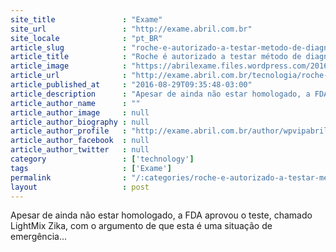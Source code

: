 ```yaml
---
site_title               : "Exame"
site_url                 : "http://exame.abril.com.br"
site_locale              : "pt_BR"
article_slug             : "roche-e-autorizado-a-testar-metodo-de-diagnostico-da-zika"
article_title            : "Roche é autorizado a testar método de diagnóstico da zika"
article_image            : "https://abrilexame.files.wordpress.com/2016/09/size_960_16_9_teste-laboratorio2.jpg?quality=70&strip=all&w=960"
article_url              : "http://exame.abril.com.br/tecnologia/roche-e-autorizado-a-testar-metodo-de-diagnostico-da-zika/"
article_published_at     : "2016-08-29T09:35:48-03:00"
article_description      : "Apesar de ainda não estar homologado, a FDA aprovou o teste, chamado LightMix Zika, com o argumento de que esta é uma situação de emergência..."
article_author_name      : ""
article_author_image     : null
article_author_biography : null
article_author_profile   : "http://exame.abril.com.br/author/wpvipabril/"
article_author_facebook  : null
article_author_twitter   : null
category                 : ['technology']
tags                     : ['Exame']
permalink                : "/:categories/roche-e-autorizado-a-testar-metodo-de-diagnostico-da-zika/"
layout                   : post
---
```


Apesar de ainda não estar homologado, a FDA aprovou o teste, chamado LightMix Zika, com o argumento de que esta é uma situação de emergência...
